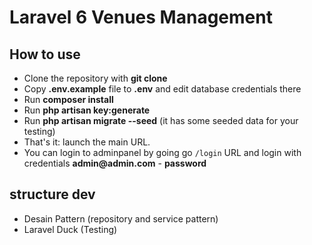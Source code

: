 # Laravel 6 Venues Management

## How to use

-   Clone the repository with **git clone**
-   Copy **.env.example** file to **.env** and edit database credentials there
-   Run **composer install**
-   Run **php artisan key:generate**
-   Run **php artisan migrate --seed** (it has some seeded data for your testing)
-   That's it: launch the main URL.
-   You can login to adminpanel by going go `/login` URL and login with credentials __admin@admin.com__ - **password**

## structure dev

-   Desain Pattern (repository and service pattern)
-   Laravel Duck (Testing)
